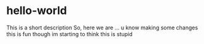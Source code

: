 # hello-world
This is a short description
So, here we are ... u know making some changes 
this is fun
though im starting to think this is stupid
